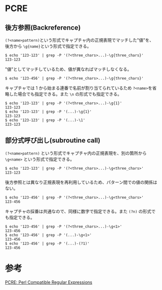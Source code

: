 # PCRE

## 後方参照(Backreference)

`(?<name>pattern)`という形式でキャプチャ内の正規表現でマッチした"値"を、後方から `\g{name}`という形式で指定できる。

```console
$ echo '123-123' | grep -P '(?<three_chars>...)-\g{three_chars}'
123-123
```

"値"としてマッチしているため、値が異なればマッチしなくなる。

```
$ echo '123-456' | grep -P '(?<three_chars>...)-\g{three_chars}'
```

キャプチャでは 1 から始まる連番で名前が割り当てられているため `?<name>`を省略した場合でも指定できる。また `\n` の形式でも指定できる。

```console
$ echo '123-123' | grep -P '(?<three_chars>...)-\g{1}'
123-123
$ echo '123-123' | grep -P '(...)-\g{1}'
123-123
$ echo '123-123' | grep -P '(...)-\1'
123-123
```

## 部分式呼び出し(subroutine call)

`(?<name>pattern)` という形式でキャプチャ内の正規表現を、別の箇所から `\g<name>` という形式で指定できる。

```console
$ echo '123-123' | grep -P '(?<three_chars>...)-\g<three_chars>'
123-123
```

後方参照とは異なり正規表現を再利用しているため、パターン間での値の関係はない。

```console
$ echo '123-456' | grep -P '(?<three_chars>...)-\g<three_chars>'
123-456
```

キャプチャの採番は共通なので、同様に数字で指定できる。また `(?n)` の形式でも指定できる。

```console
$ echo '123-456' | grep -P '(?<three_chars>...)-\g<1>'
123-456
$ echo '123-456' | grep -P '(...)-\g<1>'
123-456
$ echo '123-456' | grep -P '(...)-(?1)'
123-456
```

# 参考

[PCRE: Perl Compatible Regular Expressions](https://theriault.github.io/pcre-syntax/)
